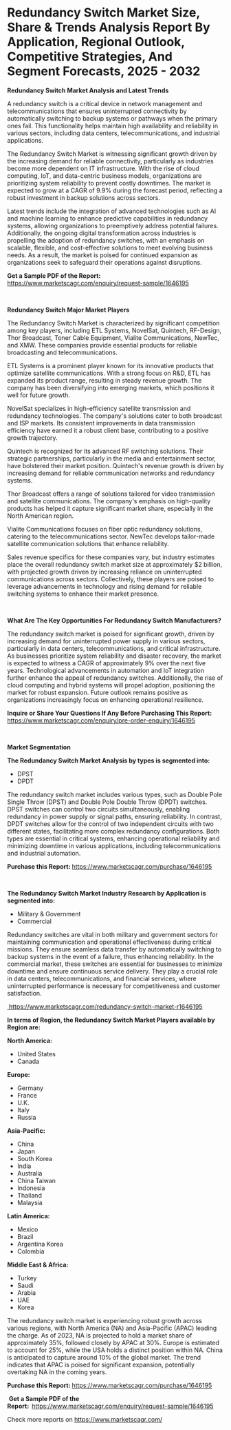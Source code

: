 <p><h1>Redundancy Switch Market Size, Share & Trends Analysis Report By Application, Regional Outlook, Competitive Strategies, And Segment Forecasts, 2025 - 2032</h1></p><p><strong>Redundancy Switch Market Analysis and Latest Trends</strong></p>
<p><p>A redundancy switch is a critical device in network management and telecommunications that ensures uninterrupted connectivity by automatically switching to backup systems or pathways when the primary ones fail. This functionality helps maintain high availability and reliability in various sectors, including data centers, telecommunications, and industrial applications.</p><p>The Redundancy Switch Market is witnessing significant growth driven by the increasing demand for reliable connectivity, particularly as industries become more dependent on IT infrastructure. With the rise of cloud computing, IoT, and data-centric business models, organizations are prioritizing system reliability to prevent costly downtimes. The market is expected to grow at a CAGR of 9.9% during the forecast period, reflecting a robust investment in backup solutions across sectors. </p><p>Latest trends include the integration of advanced technologies such as AI and machine learning to enhance predictive capabilities in redundancy systems, allowing organizations to preemptively address potential failures. Additionally, the ongoing digital transformation across industries is propelling the adoption of redundancy switches, with an emphasis on scalable, flexible, and cost-effective solutions to meet evolving business needs. As a result, the market is poised for continued expansion as organizations seek to safeguard their operations against disruptions.</p></p>
<p><strong>Get a Sample PDF of the Report:&nbsp;</strong> <a href="https://www.marketscagr.com/enquiry/request-sample/1646195?utm_campaign=2318&utm_medium=2&utm_source=Github&utm_content=ia&utm_term=15022025&utm_id=redundancy-switch">https://www.marketscagr.com/enquiry/request-sample/1646195</a></p>
<p>&nbsp;</p>
<p><strong>Redundancy Switch Major Market Players</strong></p>
<p><p>The Redundancy Switch Market is characterized by significant competition among key players, including ETL Systems, NovelSat, Quintech, RF-Design, Thor Broadcast, Toner Cable Equipment, Vialite Communications, NewTec, and XMW. These companies provide essential products for reliable broadcasting and telecommunications.</p><p>ETL Systems is a prominent player known for its innovative products that optimize satellite communications. With a strong focus on R&D, ETL has expanded its product range, resulting in steady revenue growth. The company has been diversifying into emerging markets, which positions it well for future growth.</p><p>NovelSat specializes in high-efficiency satellite transmission and redundancy technologies. The company's solutions cater to both broadcast and ISP markets. Its consistent improvements in data transmission efficiency have earned it a robust client base, contributing to a positive growth trajectory.</p><p>Quintech is recognized for its advanced RF switching solutions. Their strategic partnerships, particularly in the media and entertainment sector, have bolstered their market position. Quintech's revenue growth is driven by increasing demand for reliable communication networks and redundancy systems.</p><p>Thor Broadcast offers a range of solutions tailored for video transmission and satellite communications. The company's emphasis on high-quality products has helped it capture significant market share, especially in the North American region. </p><p>Vialite Communications focuses on fiber optic redundancy solutions, catering to the telecommunications sector. NewTec develops tailor-made satellite communication solutions that enhance reliability. </p><p>Sales revenue specifics for these companies vary, but industry estimates place the overall redundancy switch market size at approximately $2 billion, with projected growth driven by increasing reliance on uninterrupted communications across sectors. Collectively, these players are poised to leverage advancements in technology and rising demand for reliable switching systems to enhance their market presence.</p></p>
<p>&nbsp;</p>
<p><strong>What Are The Key Opportunities For Redundancy Switch Manufacturers?</strong></p>
<p><p>The redundancy switch market is poised for significant growth, driven by increasing demand for uninterrupted power supply in various sectors, particularly in data centers, telecommunications, and critical infrastructure. As businesses prioritize system reliability and disaster recovery, the market is expected to witness a CAGR of approximately 9% over the next five years. Technological advancements in automation and IoT integration further enhance the appeal of redundancy switches. Additionally, the rise of cloud computing and hybrid systems will propel adoption, positioning the market for robust expansion. Future outlook remains positive as organizations increasingly focus on enhancing operational resilience.</p></p>
<p><strong>Inquire or Share Your Questions If Any Before Purchasing This Report:</strong> <a href="https://www.marketscagr.com/enquiry/pre-order-enquiry/1646195?utm_campaign=2318&utm_medium=2&utm_source=Github&utm_content=ia&utm_term=15022025&utm_id=redundancy-switch">https://www.marketscagr.com/enquiry/pre-order-enquiry/1646195</a></p>
<p>&nbsp;</p>
<p><strong>Market Segmentation</strong></p>
<p><strong>The Redundancy Switch Market Analysis by types is segmented into:</strong></p>
<p><ul><li>DPST</li><li>DPDT</li></ul></p>
<p><p>The redundancy switch market includes various types, such as Double Pole Single Throw (DPST) and Double Pole Double Throw (DPDT) switches. DPST switches can control two circuits simultaneously, enabling redundancy in power supply or signal paths, ensuring reliability. In contrast, DPDT switches allow for the control of two independent circuits with two different states, facilitating more complex redundancy configurations. Both types are essential in critical systems, enhancing operational reliability and minimizing downtime in various applications, including telecommunications and industrial automation.</p></p>
<p><strong>Purchase this Report:&nbsp;</strong><a href="https://www.marketscagr.com/purchase/1646195?utm_campaign=2318&utm_medium=2&utm_source=Github&utm_content=ia&utm_term=15022025&utm_id=redundancy-switch">https://www.marketscagr.com/purchase/1646195</a></p>
<p>&nbsp;</p>
<p><strong>The Redundancy Switch Market Industry Research by Application is segmented into:</strong></p>
<p><ul><li>Military & Government</li><li>Commercial</li></ul></p>
<p><p>Redundancy switches are vital in both military and government sectors for maintaining communication and operational effectiveness during critical missions. They ensure seamless data transfer by automatically switching to backup systems in the event of a failure, thus enhancing reliability. In the commercial market, these switches are essential for businesses to minimize downtime and ensure continuous service delivery. They play a crucial role in data centers, telecommunications, and financial services, where uninterrupted performance is necessary for competitiveness and customer satisfaction.</p></p>
<p><a href="https://www.marketscagr.com/redundancy-switch-market-r1646195?utm_campaign=2318&utm_medium=2&utm_source=Github&utm_content=ia&utm_term=15022025&utm_id=redundancy-switch">&nbsp;https://www.marketscagr.com/redundancy-switch-market-r1646195</a></p>
<p><strong>In terms of Region, the Redundancy Switch Market Players available by Region are:</strong></p>
<p>
    <p> <strong> North America: </strong>
        <ul>
            <li>United States</li>
            <li>Canada</li>
        </ul>
        </p> 
    <p> <strong> Europe: </strong>
        <ul>
            <li>Germany</li>
            <li>France</li>
            <li>U.K.</li>
            <li>Italy</li>
            <li>Russia</li>
        </ul>
        </p> 
    <p> <strong> Asia-Pacific: </strong>
        <ul>
            <li>China</li>
            <li>Japan</li>
            <li>South Korea</li>
            <li>India</li>
            <li>Australia</li>
            <li>China Taiwan</li>
            <li>Indonesia</li>
            <li>Thailand</li>
            <li>Malaysia</li>
        </ul>
        </p> 
    <p> <strong> Latin America: </strong>
        <ul>
            <li>Mexico</li>
            <li>Brazil</li>
            <li>Argentina Korea</li>
            <li>Colombia</li>
        </ul>
        </p> 
    <p> <strong> Middle East & Africa: </strong>
        <ul>
            <li>Turkey</li>
            <li>Saudi</li>
            <li>Arabia</li>
            <li>UAE</li>
            <li>Korea</li>
        </ul>
    </p>
    </p>
<p><p>The redundancy switch market is experiencing robust growth across various regions, with North America (NA) and Asia-Pacific (APAC) leading the charge. As of 2023, NA is projected to hold a market share of approximately 35%, followed closely by APAC at 30%. Europe is estimated to account for 25%, while the USA holds a distinct position within NA. China is anticipated to capture around 10% of the global market. The trend indicates that APAC is poised for significant expansion, potentially overtaking NA in the coming years.</p></p>
<p><strong>Purchase this Report: </strong><a href="https://www.marketscagr.com/purchase/1646195?utm_campaign=2318&utm_medium=2&utm_source=Github&utm_content=ia&utm_term=15022025&utm_id=redundancy-switch">https://www.marketscagr.com/purchase/1646195</a></p>
<p>&nbsp;<strong>Get a Sample PDF of the Report:&nbsp;&nbsp;</strong><a href="https://www.marketscagr.com/enquiry/request-sample/1646195?utm_campaign=2318&utm_medium=2&utm_source=Github&utm_content=ia&utm_term=15022025&utm_id=redundancy-switch">https://www.marketscagr.com/enquiry/request-sample/1646195</a></p>
<p><strong></strong></p>
<p>Check more reports on <a href="https://www.marketscagr.com/?utm_campaign=2318&utm_medium=2&utm_source=Github&utm_content=ia&utm_term=15022025&utm_id=redundancy-switch">https://www.marketscagr.com/</a></p>